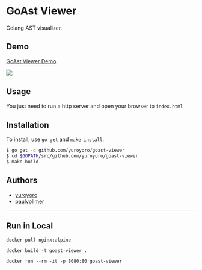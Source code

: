 GoAst Viewer
================================================================

Golang AST visualizer.

## Demo

[GoAst Viewer Demo](https://yuroyoro.github.io/goast-viewer/index.html)

![](https://raw.githubusercontent.com/yuroyoro/goast-viewer/master/goast-viewer.png)


## Usage

You just need to run a http server and open your browser to `index.html`


## Installation

To install, use `go get` and `make install`.

```bash
$ go get -d github.com/yuroyoro/goast-viewer
$ cd $GOPATH/src/github.com/yuroyoro/goast-viewer
$ make build
```

## Authors

- [yuroyoro](https://github.com/yuroyoro)
- [paulvollmer](https://github.com/paulvollmer)


---
## Run in Local

```shell
docker pull nginx:alpine

docker build -t goast-viewer .

docker run --rm -it -p 8080:80 goast-viewer 

```
